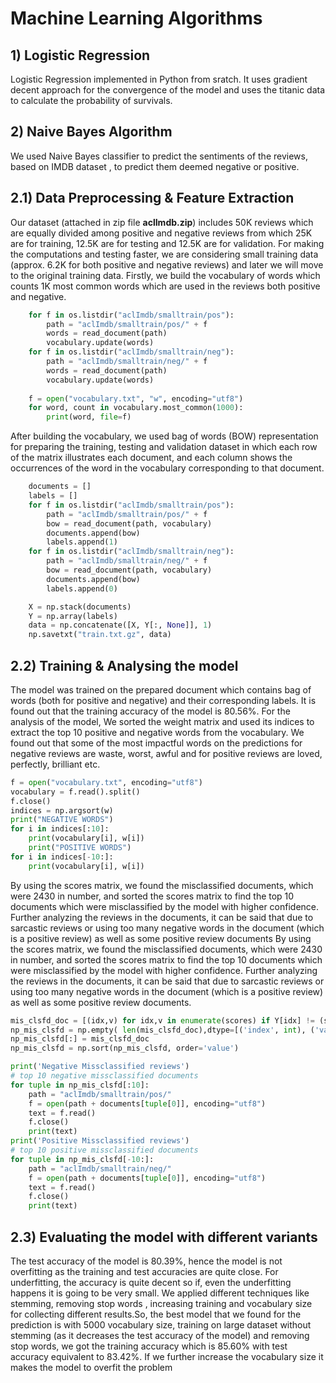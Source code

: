 # Machine Learning Algorithms 
## 1) Logistic Regression
Logistic Regression implemented in Python from sratch. It uses gradient decent approach for the convergence of the model and uses the titanic data to calculate the probability of survivals.

## 2) Naive Bayes Algorithm
We used Naive Bayes classifier to predict the sentiments of the reviews, based on IMDB dataset , to predict them deemed negative or positive.
## 2.1) Data Preprocessing & Feature Extraction
Our dataset (attached in zip file __aclImdb.zip__) includes 50K reviews which are equally divided among positive and negative reviews from which 25K are for training, 12.5K are for testing and 12.5K are for validation. For making the computations and testing faster, we are considering small training data (approx. 6.2K for both positive and negative reviews) and later we will move to the original training data. Firstly, we build the vocabulary of words which counts 1K most common words which are used in the reviews both positive and negative.
```python   
    for f in os.listdir("aclImdb/smalltrain/pos"):
        path = "aclImdb/smalltrain/pos/" + f
        words = read_document(path)
        vocabulary.update(words)
    for f in os.listdir("aclImdb/smalltrain/neg"):
        path = "aclImdb/smalltrain/neg/" + f
        words = read_document(path)
        vocabulary.update(words)
    
    f = open("vocabulary.txt", "w", encoding="utf8")
    for word, count in vocabulary.most_common(1000):
        print(word, file=f)   
```
After building the vocabulary, we used bag of words (BOW) representation for preparing the training, testing and validation dataset in which each row of the matrix illustrates each document, and each column shows the occurrences of the word in the vocabulary corresponding to that document.
```python
    documents = []
    labels = []
    for f in os.listdir("aclImdb/smalltrain/pos"):
        path = "aclImdb/smalltrain/pos/" + f
        bow = read_document(path, vocabulary)
        documents.append(bow)
        labels.append(1)
    for f in os.listdir("aclImdb/smalltrain/neg"):
        path = "aclImdb/smalltrain/neg/" + f
        bow = read_document(path, vocabulary)
        documents.append(bow)
        labels.append(0)

    X = np.stack(documents)
    Y = np.array(labels)
    data = np.concatenate([X, Y[:, None]], 1)
    np.savetxt("train.txt.gz", data)
```    
## 2.2) Training & Analysing the model
The model was trained on the prepared document which contains bag of words (both for positive and negative) and their corresponding labels. It is found out that the training 
accuracy of the model is 80.56%.
For the analysis of the model, We sorted the weight matrix and used its indices to extract the top 10 positive and negative words from the vocabulary. We found out that some of the most impactful words on the predictions for negative reviews are waste, worst, awful and for positive reviews are loved, perfectly, brilliant etc. 
```Python
f = open("vocabulary.txt", encoding="utf8")
vocabulary = f.read().split()
f.close()
indices = np.argsort(w)
print("NEGATIVE WORDS")
for i in indices[:10]:
	print(vocabulary[i], w[i])
	print("POSITIVE WORDS")
for i in indices[-10:]:
	print(vocabulary[i], w[i])
```
By using the scores matrix, we found the misclassified documents, which were 2430 in number, and sorted the scores matrix to find the top 10 documents which were misclassified by the model with higher confidence. Further analyzing the reviews in the documents, it can be said that due to sarcastic reviews or using too many negative words in the document (which is a positive review) as well as some positive review documents By using the scores matrix, we found the misclassified documents, which were 2430 in 
number, and sorted the scores matrix to find the top 10 documents which were misclassified by the model with higher confidence. Further analyzing the reviews in the 
documents, it can be said that due to sarcastic reviews or using too many negative words in the document (which is a positive review) as well as some positive review documents.
```python
mis_clsfd_doc = [(idx,v) for idx,v in enumerate(scores) if Y[idx] != (scores[idx] > 0).astype(int)]
np_mis_clsfd = np.empty( len(mis_clsfd_doc),dtype=[('index', int), ('value', float)])
np_mis_clsfd[:] = mis_clsfd_doc
np_mis_clsfd = np.sort(np_mis_clsfd, order='value') 

print('Negative Missclassified reviews')
# top 10 negative missclassified documents
for tuple in np_mis_clsfd[:10]:
	path = "aclImdb/smalltrain/pos/"
	f = open(path + documents[tuple[0]], encoding="utf8")
	text = f.read()
	f.close()
	print(text)
print('Positive Missclassified reviews')
# top 10 positive missclassified documents
for tuple in np_mis_clsfd[-10:]:
	path = "aclImdb/smalltrain/neg/"
	f = open(path + documents[tuple[0]], encoding="utf8")
	text = f.read()
	f.close()
	print(text)
```
## 2.3) Evaluating the model with different variants
The test accuracy of the model is 80.39%, hence the model is not overfitting as the training and test accuracies are quite close. For underfitting, the accuracy is quite decent so if, even the underfitting happens it is going to be very small. We applied different techniques like stemming, removing stop words , increasing training and vocabulary size for collecting different results.So, the best model that we found for the prediction is with 5000 vocabulary size, training on large dataset without stemming (as it decreases the test accuracy of the model) and removing stop words, we got the training accuracy which is 85.60% with test accuracy equivalent to 83.42%. If we further increase the vocabulary size it makes the model to overfit the problem
